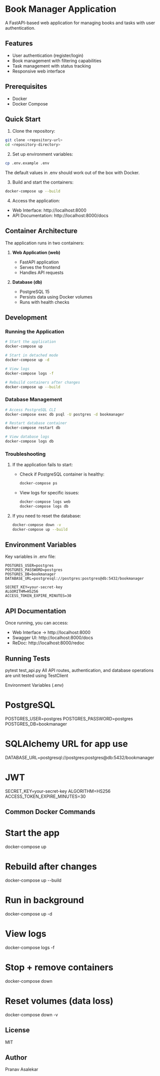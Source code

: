 # Book Manager Application

A FastAPI-based web application for managing books and tasks with user authentication.

## Features

- User authentication (register/login)
- Book management with filtering capabilities
- Task management with status tracking
- Responsive web interface

## Prerequisites

- Docker
- Docker Compose

## Quick Start

1. Clone the repository:
```bash
git clone <repository-url>
cd <repository-directory>
```

2. Set up environment variables:
```bash
cp .env.example .env
```
The default values in .env should work out of the box with Docker.

3. Build and start the containers:
```bash
docker-compose up --build
```

4. Access the application:
- Web Interface: http://localhost:8000
- API Documentation: http://localhost:8000/docs

## Container Architecture

The application runs in two containers:

1. **Web Application (web)**
   - FastAPI application
   - Serves the frontend
   - Handles API requests

2. **Database (db)**
   - PostgreSQL 15
   - Persists data using Docker volumes
   - Runs with health checks

## Development

### Running the Application

```bash
# Start the application
docker-compose up

# Start in detached mode
docker-compose up -d

# View logs
docker-compose logs -f

# Rebuild containers after changes
docker-compose up --build
```

### Database Management

```bash
# Access PostgreSQL CLI
docker-compose exec db psql -U postgres -d bookmanager

# Restart database container
docker-compose restart db

# View database logs
docker-compose logs db
```

### Troubleshooting

1. If the application fails to start:
   - Check if PostgreSQL container is healthy:
     ```bash
     docker-compose ps
     ```
   - View logs for specific issues:
     ```bash
     docker-compose logs web
     docker-compose logs db
     ```

2. If you need to reset the database:
   ```bash
   docker-compose down -v
   docker-compose up --build
   ```

## Environment Variables

Key variables in .env file:

```
POSTGRES_USER=postgres
POSTGRES_PASSWORD=postgres
POSTGRES_DB=bookmanager
DATABASE_URL=postgresql://postgres:postgres@db:5432/bookmanager

SECRET_KEY=your-secret-key
ALGORITHM=HS256
ACCESS_TOKEN_EXPIRE_MINUTES=30
```

## API Documentation

Once running, you can access:
- Web Interface → http://localhost:8000
- Swagger UI: http://localhost:8000/docs
- ReDoc: http://localhost:8000/redoc

## Running Tests
pytest test_api.py
All API routes, authentication, and database operations are unit tested using TestClient

Environment Variables (.env)

# PostgreSQL
POSTGRES_USER=postgres
POSTGRES_PASSWORD=postgres
POSTGRES_DB=bookmanager

# SQLAlchemy URL for app use
DATABASE_URL=postgresql://postgres:postgres@db:5432/bookmanager

# JWT
SECRET_KEY=your-secret-key
ALGORITHM=HS256
ACCESS_TOKEN_EXPIRE_MINUTES=30


## Common Docker Commands
# Start the app
docker-compose up

# Rebuild after changes
docker-compose up --build

# Run in background
docker-compose up -d

# View logs
docker-compose logs -f

# Stop + remove containers
docker-compose down

# Reset volumes (data loss)
docker-compose down -v


## License

MIT

## Author

Pranav Asalekar